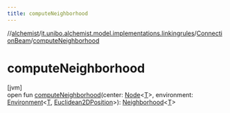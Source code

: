 ```yaml
---
title: computeNeighborhood
---
```

//[alchemist](../../../index.html)/[it.unibo.alchemist.model.implementations.linkingrules](../index.html)/[ConnectionBeam](index.html)/[computeNeighborhood](compute-neighborhood.html)



# computeNeighborhood



[jvm]\
open fun [computeNeighborhood](compute-neighborhood.html)(center: [Node](../../it.unibo.alchemist.model.interfaces/-node/index.html)<[T](../../it.unibo.alchemist.model.implementations.environments/-image-environment/index.html)>, environment: [Environment](../../it.unibo.alchemist.model.interfaces/-environment/index.html)<[T](../../it.unibo.alchemist.model.implementations.environments/-image-environment/index.html), [Euclidean2DPosition](../../it.unibo.alchemist.model.implementations.positions/-euclidean2-d-position/index.html)>): [Neighborhood](../../it.unibo.alchemist.model.interfaces/-neighborhood/index.html)<[T](../../it.unibo.alchemist.model.implementations.environments/-image-environment/index.html)>




